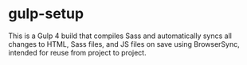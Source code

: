 # gulp-setup

This is a Gulp 4 build that compiles Sass and automatically syncs all changes to HTML, Sass files, and JS files on save using BrowserSync, intended for reuse from project to project.